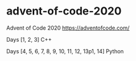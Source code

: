 # advent-of-code-2020
Advent of Code 2020 https://adventofcode.com/

Days [1, 2, 3] C++

Days [4, 5, 6, 7, 8, 9, 10, 11, 12, 13p1, 14] Python
